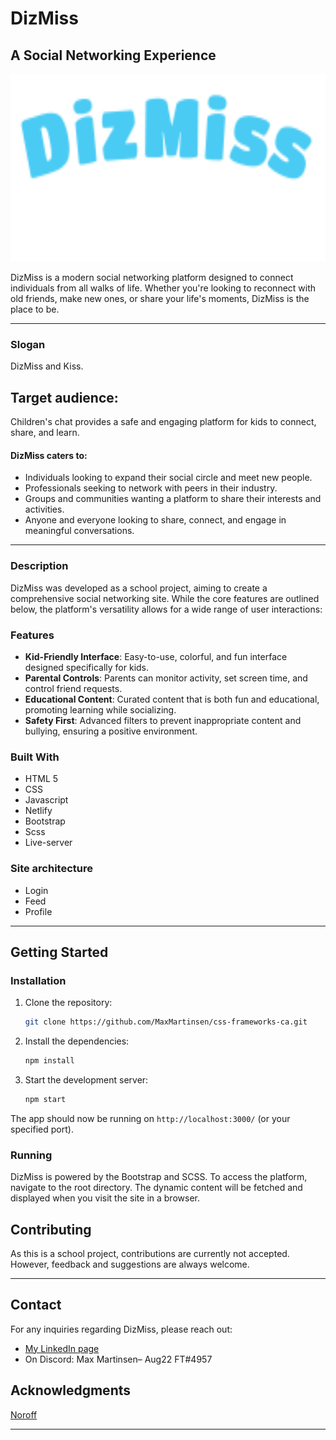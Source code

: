 # DizMiss
## A Social Networking Experience

<div id="logo" align="center">
  <img src="https://github.com/MaxMartinsen/css-frameworks-ca/blob/css-frameworks/src/images/Logo.svg" width="600" height="300"/>
</div>

DizMiss is a modern social networking platform designed to connect individuals from all walks of life. Whether you're looking to reconnect with old friends, make new ones, or share your life's moments, DizMiss is the place to be.

---

### Slogan

DizMiss and Kiss.

## Target audience:

Children's chat provides a safe and engaging platform for kids to connect, share, and learn.

#### DizMiss caters to:

- Individuals looking to expand their social circle and meet new people.
- Professionals seeking to network with peers in their industry.
- Groups and communities wanting a platform to share their interests and activities.
- Anyone and everyone looking to share, connect, and engage in meaningful conversations.

---

### Description

DizMiss was developed as a school project, aiming to create a comprehensive social networking site. While the core features are outlined below, the platform's versatility allows for a wide range of user interactions:

### Features

- **Kid-Friendly Interface**: Easy-to-use, colorful, and fun interface designed specifically for kids.
- **Parental Controls**: Parents can monitor activity, set screen time, and control friend requests.
- **Educational Content**: Curated content that is both fun and educational, promoting learning while socializing.
- **Safety First**: Advanced filters to prevent inappropriate content and bullying, ensuring a positive environment.


### Built With

- HTML 5
- CSS
- Javascript
- Netlify
- Bootstrap
- Scss
- Live-server

### Site architecture

- Login
- Feed
- Profile

---

## Getting Started

### Installation

1. Clone the repository:
   ```bash
   git clone https://github.com/MaxMartinsen/css-frameworks-ca.git
   ```

2. Install the dependencies:
   ```bash
   npm install
   ```

3. Start the development server:
   ```bash
   npm start
   ```

The app should now be running on `http://localhost:3000/` (or your specified port).

### Running

DizMiss is powered by the Bootstrap and SCSS. To access the platform, navigate to the root directory. The dynamic content will be fetched and displayed when you visit the site in a browser.

## Contributing

As this is a school project, contributions are currently not accepted. However, feedback and suggestions are always welcome.

---

## Contact

For any inquiries regarding DizMiss, please reach out:

- [My LinkedIn page](https://www.linkedin.com/in/max-martinsen-87ba80241/)
- On Discord: Max Martinsen– Aug22 FT#4957

## Acknowledgments

[Noroff](https://www.noroff.no/en)

---